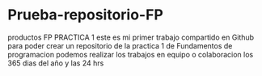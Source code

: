 # Prueba-repositorio-FP
productos FP PRACTICA 1
este es mi primer trabajo compartido en Github para poder crear un repositorio de la practica 1 de Fundamentos de programacion 
podemos realizar los trabajos en equipo o colaboracion los 365 dias del año y las 24 hrs 
